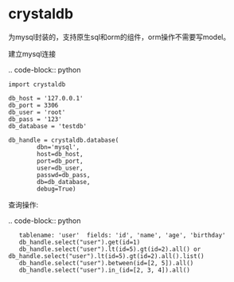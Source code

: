# crystaldb

为mysql封装的，支持原生sql和orm的组件，orm操作不需要写model。

建立mysql连接

.. code-block:: python

    import crystaldb

    db_host = '127.0.0.1'
    db_port = 3306
    db_user = 'root'
    db_pass = '123'
    db_database = 'testdb'
    
    db_handle = crystaldb.database(
            dbn='mysql',
            host=db_host,
            port=db_port,
            user=db_user,
            passwd=db_pass,
            db=db_database,
            debug=True)
            
查询操作:

.. code-block:: python

       tablename: 'user'  fields: 'id', 'name', 'age', 'birthday'
       db_handle.select("user").get(id=1)
       db_handle.select("user").lt(id=5).gt(id=2).all() or db_handle.select("user").lt(id=5).gt(id=2).all().list()
       db_handle.select("user").between(id=[2, 5]).all()
       db_handle.select("user").in_(id=[2, 3, 4]).all()
       
